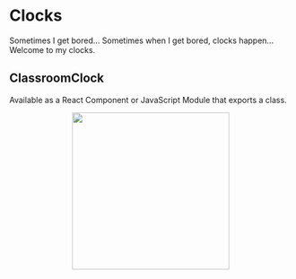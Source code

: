 # Clocks
Sometimes I get bored...  Sometimes when I get bored, clocks happen...  Welcome to my clocks.
## ClassroomClock
Available as a React Component or JavaScript Module that exports a class.
<p align="center">
  <img width="280" height="280" src="https://github.com/user-attachments/assets/afe9ba65-3c63-4f65-b509-a2b3fdbd3658">
</p>


